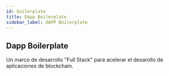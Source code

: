 ```yaml
---
id: boilerplate
title: Dapp Boilerplate
sidebar_label: dAPP Boilerplate
---
```


## Dapp Boilerplate

Un marco de desarrollo "Full Stack" para acelerar el desarollo de aplicaciones de blockchain.
